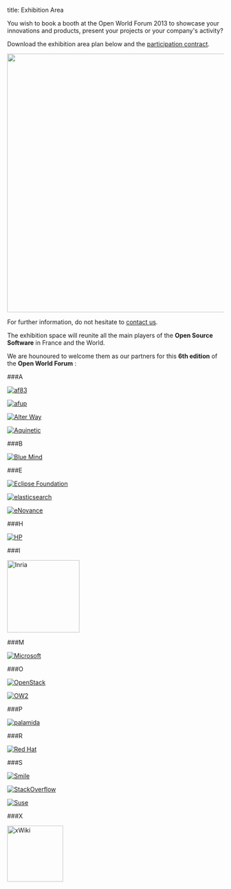 title: Exhibition Area

You wish to book a booth at the Open World Forum 2013 to showcase your innovations and products, present your projects or your company's activity? 

Download the exhibition area plan below and the <a href="/static/Documents/ParticipationContract_OWF2013.pdf" target="_blank">participation contract</a>.

<a href="/static/Documents/OWF_PlanExpo.pdf" target="_blank"><img src="/static/pictures/plan OWF.PNG" width="600"></a>

For further information, do not hesitate to [contact us][2].

[2]: mailto:participation%40openworldforum.org


The exhibition space will reunite all the main players of the **Open Source Software** in France and the World.

We are hounoured to welcome them as our partners for this **6th edition** of the **Open World Forum** :


###A

<a href="http://af83.com/" target="_blank" ><img src="/static/pictures/partners/af83_logoSponsor2.png" alt="af83"></a>

<a href="http://www.afup.org/" target="_blank" ><img src="/static/pictures/partners/afup-logo-small.png" alt="afup"></a>

<a href="http://www.alterway.fr/" target="_blank"><img src="/static/pictures/partners/logo_aw_rvb_copie.png" alt="Alter Way"> </a>

<a href="http://www.pole-aquinetic.fr/" target="_blank"><img src="/static/pictures/partners/LOGO AQUINETIC 2012 BAT.jpg" alt="Aquinetic"> </a>

###B

<a href="http://www.blue-mind.net/" target="_blank"><img src="/static/pictures/partners/logo_BlueMind_02_RVB.jpg" alt="Blue Mind"> </a>

###E

<a href="http://www.eclipse.org/" target="_blank"><img src="/static/pictures/partners/eclipse_pos_logo_fc_med.jpg" alt="Eclipse Foundation"> </a>

<a href="http://www.elasticsearch.org/" target="_blank"><img src="/static/pictures/partners/elastic_logo_green.png" alt="elasticsearch"> </a>

<a href="http://www.enovance.com/" target="_blank"><img src="/static/pictures/partners/logo-eNovance-2013-Signature.png" alt="eNovance"> </a>

###H

<a href="http://www.hp.com/" target="_blank"><img src="/static/pictures/partners/Hewlett-Packard_logoSponsor.png" alt="HP"> </a>

###I

<a href="http://www.inria.fr/" target="_blank"><img src="/static/pictures/page sponsor et organisateurs/INRIA_sponsor page.jpg" width="168px" alt="Inria"> </a>

###M

<a href="http://www.microsoft.com/" target="_blank"><img src="/static/pictures/partners/Microsoft.jpg" alt="Microsoft"> </a>

###O

<a href="http://www.openstack.org/" target="_blank"><img src="/static/pictures/partners/openstack-cloud-software-vertical-web.png" alt="OpenStack"> </a>

<a href="http://ow2.org/" target="_blank"><img src="/static/pictures/partners/OW2_logo.png" alt="OW2"> </a>

###P

<a href="http://www.palamida.com/" target="_blank"><img src="/static/pictures/partners/palamida_logo_Tagline.jpg" alt="palamida"> </a>

###R

<a href="http://www.redhat.com/" target="_blank"><img src="/static/pictures/partners/redhat-logo - partners.jpg" alt="Red Hat"> </a>

###S

<a href="http://www.smile.fr/" target="_blank"><img src="/static/pictures/partners/Smile_logoSponsor2.png" alt="Smile"> </a>

<a href="http://careers.stackoverflow.com/" target="_blank"><img src="/static/pictures/partners/stackoverflow careers20-logo.png" alt="StackOverflow"> </a>

<a href="https://www.suse.com/" target="_blank"><img src="/static/pictures/partners/suse.jpeg" alt="Suse"> </a>

###X

<a href="http://www.xwiki.org/xwiki/bin/view/Main/WebHome" target="_blank"><img src="/static/pictures/partners/logo-xwiki.png" alt="xWiki" width="130"> </a>
